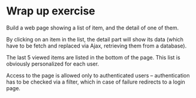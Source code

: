 # Wrap up exercise
Build a web page showing a list of item, and the detail of one of them.

By clicking on an item in the list, the detail part will show its data (which have to be fetch and replaced via Ajax, retrieving them from a database).

The last 5 viewed items are listed in the bottom of the page. This list is obviously personalized for each user.

Access to the page is allowed only to authenticated users – authentication has to be checked via a filter, which in case of failure redirects to a login page.
